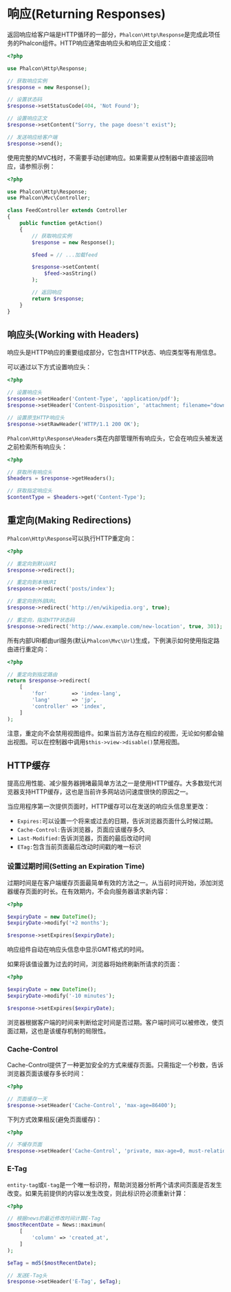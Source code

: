 # 响应(Returning Responses)
返回响应给客户端是HTTP循环的一部分，`Phalcon\Http\Response`是完成此项任务的Phalcon组件。HTTP响应通常由响应头和响应正文组成：
```php
<?php

use Phalcon\Http\Response;

// 获取响应实例
$response = new Response();

// 设置状态码
$response->setStatusCode(404, 'Not Found');

// 设置响应正文
$response->setContent("Sorry, the page doesn't exist");

// 发送响应给客户端
$response->send();
```
使用完整的MVC栈时，不需要手动创建响应。如果需要从控制器中直接返回响应，请参照示例：
```php
<?php

use Phalcon\Http\Response;
use Phalcon\Mvc\Controller;

class FeedController extends Controller
{
    public function getAction()
    {
        // 获取响应实例
        $response = new Response();

        $feed = // ...加载feed

        $response->setContent(
            $feed->asString()
        );

        // 返回响应
        return $response;
    }
}
```
## 响应头(Working with Headers)
响应头是HTTP响应的重要组成部分，它包含HTTP状态、响应类型等有用信息。

可以通过以下方式设置响应头：
```php
<?php

// 设置响应头
$response->setHeader('Content-Type', 'application/pdf');
$response->setHeader('Content-Disposition', 'attachment; filename="downloaded.pdf"');

// 设置原生HTTP响应头
$response->setRawHeader('HTTP/1.1 200 OK');
```
`Phalcon\Http\Response\Headers`类在内部管理所有响应头，它会在响应头被发送之前检索所有响应头：
```php
<?php

// 获取所有响应头
$headers = $response->getHeaders();

// 获取指定响应头
$contentType = $headers->get('Content-Type');
```
## 重定向(Making Redirections)
`Phalcon\Http\Response`可以执行HTTP重定向：
```php
<?php

// 重定向到默认URI
$response->redirect();

// 重定向到本地URI
$response->redirect('posts/index');

// 重定向到外部URL
$response->redirect('http://en/wikipedia.org', true);

// 重定向，指定HTTP状态码
$response->redirect('http://www.example.com/new-location', true, 301);
```
所有内部URI都由url服务(默认`Phalcon\Mvc\Url`)生成，下例演示如何使用指定路由进行重定向：
```php
<?php

// 重定向到指定路由
return $response->redirect(
    [
        'for'        => 'index-lang',
        'lang'       => 'jp',
        'controller' => 'index',
    ]
);
```
注意，重定向不会禁用视图组件。如果当前方法存在相应的视图，无论如何都会输出视图。可以在控制器中调用`$this->view->disable()`禁用视图。
## HTTP缓存
提高应用性能、减少服务器拥堵最简单方法之一是使用HTTP缓存。大多数现代浏览器支持HTTP缓存，这也是当前许多网站访问速度很快的原因之一。

当应用程序第一次提供页面时，HTTP缓存可以在发送的响应头信息里更改：
- `Expires:`可以设置一个将来或过去的日期，告诉浏览器页面什么时候过期。
- `Cache-Control:`告诉浏览器，页面应该缓存多久
- `Last-Modified:`告诉浏览器，页面的最后改动时间
- `ETag:`包含当前页面最后改动时间戳的唯一标识
### 设置过期时间(Setting an Expiration Time)
过期时间是在客户端缓存页面最简单有效的方法之一。从当前时间开始，添加浏览器缓存页面的时长。在有效期内，不会向服务器请求新内容：
```php
<?php

$expiryDate = new DateTime();
$expiryDate->modify('+2 months');

$response->setExpires($expiryDate);
```
响应组件自动在响应头信息中显示GMT格式的时间。

如果将该值设置为过去的时间，浏览器将始终刷新所请求的页面：
```php
<?php

$expiryDate = new DateTime();
$expiryDate->modify('-10 minutes');

$response->setExpires($expiryDate);
```
浏览器根据客户端的时间来判断给定时间是否过期。客户端时间可以被修改，使页面过期，这也是该缓存机制的局限性。
### Cache-Control
Cache-Control提供了一种更加安全的方式来缓存页面。只需指定一个秒数，告诉浏览器页面该缓存多长时间：
```php
<?php

// 页面缓存一天
$response->setHeader('Cache-Control', 'max-age=86400');
```
下列方式效果相反(避免页面缓存)：
```php
<?php

// 不缓存页面
$response->setHeader('Cache-Control', 'private, max-age=0, must-relatidate');
```
### E-Tag
`entity-tag`或`E-tag`是一个唯一标识符，帮助浏览器分析两个请求间页面是否发生改变。如果先前提供的内容以发生改变，则此标识符必须重新计算：
```php
<?php

// 根据news的最近修改时间计算E-Tag
$mostRecentDate = News::maximun(
    [
        'column' => 'created_at',
    ]
);

$eTag = md5($mostRecentDate);

// 发送E-Tag头
$response->setHeader('E-Tag', $eTag);
```
